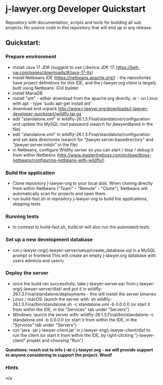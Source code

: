 # j-lawyer.org Developer Quickstart

Repository with documentation, scripts and tools for building all sub projects. No source code in this repository that will end up in any release.

## Quickstart: 
 
### Prepare environment

* install Java 17 JDK (suggest to use Liberica JDK 17: https://bell-sw.com/pages/downloads/#/java-17-lts)
* install Netbeans IDE (https://netbeans.apache.org/) - the repositories have project definitions for this IDE, and the j-lawyer.org client is largely built using Netbeans' GUI builder
* install MariaDB
* install "ant" - either download from the apache.org directly, or - on Linux with apt - type 'sudo apt-get install ant'
* download and unpack http://www.j-lawyer.org/downloads/j-lawyer-developer-quickstart/wildfly.tar.gz
* edit "standalone.xml" in wildfly-26.1.3.Final/standalone/configuration and update the MySQL root password (search for jlawyerdbpwd in the file)
* edit "standalone.xml" in wildfly-26.1.3.Final/standalone/configuration and set data directories (search for "jlawyer.server.basedirectory" and "jlawyer.server.initdir" in the file)
* in Netbeans, configure Wildfly server so you can start / stop / debug it from within Netbeans (http://www.mastertheboss.com/eclipse/jboss-netbeans/configuring-netbeans-with-wildfly/)

### Build the application

* Clone repository j-lawyer-org to your local disk. When cloning directly from within Netbeans ("Team" - "Remote" - "Clone"), Netbeans will automatically scan for projects and open them.
* run build-fast.sh in repository j-lawyer-org to build the applications, skipping tests

### Running tests

* In contrast to build-fast.sh, build.sh will also run the automated tests.

### Set up a new development database

* run j-lawyer-org/j-lawyer-server/setup/create_database.sql in a MySQL prompt or frontend
This will create an empty j-lawyer.org database with users admin/a and user/u

### Deploy the server

* once the build ran successfully, take j-lawyer-server.ear from j-lawyer-org/j-lawyer-server/dist/ and put it in wildfly-26.1.3.Final/standalone/deployments - this will install the server binaries
* Linux / macOS: launch the server with: sh wildfly-26.1.3.Final/bin/standalone.sh -c standalone.xml -b 0.0.0.0 (or start it from within the IDE, in the "Services" tab under "Servers")
* Windows: launch the server with: wildfly-26.1.3.Final/bin/standalone -c standalone.xml -b 0.0.0.0 (or start it from within the IDE, in the "Services" tab under "Servers")
* run 'java -jar j-lawyer-client.jar' in j-lawyer-org/j-lawyer-client/dist to run the client (or start it from within the IDE, by right-clicking "j-lawyer-client" projekt and choosing "Run")

**Questions: reach out to info (-at-) j-lawyer.org - we will provide support to anyone considering to support the project. Word!** 

### Hints

n/a
